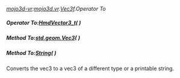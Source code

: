 _[mojo3d-vr](../../modules/mojo3d-vr/mojo3d-vr-module.md):[mojo3d.vr](../../modules/mojo3d/mojo3d-vr.md).[Vec3f](../../modules/mojo3d/mojo3d-vr-vec3f_ext.md).Operator To_
##### Operator To:[HmdVector3_t](../../modules/mojo3d-vr/openvr-hmdvector3_t.md)(  )
##### Method To:[std.geom.Vec3](../../modules/std/std-geom-vec3.md)<C>(  )
##### Method To:[String](../../modules/wonkey/wonkey-types-string.md)(  )

Converts the vec3 to a vec3 of a different type or a printable string.
